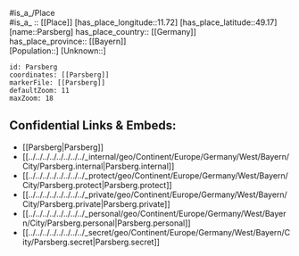 ﻿---
location: [49.17,11.72] 
mapzoom: [7,12] 
mapmarker: city 
type: City
tags:
- geo/City


SpocWebEntityId: 33253
isDeleted: false
confidential: public

---
#is_a_/Place  
#is_a_ :: [[Place]] 
[has_place_longitude::11.72] 
[has_place_latitude::49.17] 
[name::Parsberg] 
has_place_country:: [[Germany]]  
has_place_province:: [[Bayern]]  
[Population::] 
[Unknown::] 


```leaflet
id: Parsberg
coordinates: [[Parsberg]] 
markerFile: [[Parsberg]] 
defaultZoom: 11 
maxZoom: 18
```


## Confidential Links & Embeds: 
- [[Parsberg|Parsberg]]  
- [[../../../../../../../../_internal/geo/Continent/Europe/Germany/West/Bayern/City/Parsberg.internal|Parsberg.internal]] 
- [[../../../../../../../../_protect/geo/Continent/Europe/Germany/West/Bayern/City/Parsberg.protect|Parsberg.protect]] 
- [[../../../../../../../../_private/geo/Continent/Europe/Germany/West/Bayern/City/Parsberg.private|Parsberg.private]] 
- [[../../../../../../../../_personal/geo/Continent/Europe/Germany/West/Bayern/City/Parsberg.personal|Parsberg.personal]] 
- [[../../../../../../../../_secret/geo/Continent/Europe/Germany/West/Bayern/City/Parsberg.secret|Parsberg.secret]] 

